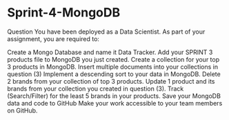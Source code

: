 # Sprint-4-MongoDB
Question
You have been deployed as a Data Scientist. As part of your assignment, you are required to:

Create a Mongo Database and name it Data Tracker.
Add your SPRINT 3 products file to MongoDB you just created.
Create a collection for your top 3 products in MongoDB.
Insert multiple documents into your collections in question (3)
Implement a descending sort to your data in MongoDB.
Delete 2 brands from your collection of top 3 products.
Update 1 product and its brands from your collection you created in question (3).
Track (Search/Filter) for the least 5 brands in your products.
Save your MongoDB data and code to GitHub
Make your work accessible to your team members on GitHub.
